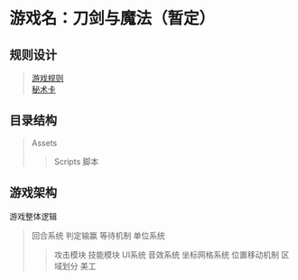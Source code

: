 # 游戏名：刀剑与魔法（暂定）
## 规则设计
>[游戏规则](https://github.com/BATTLEHAWK00/MyFirstGame/blob/master/GameRules.md)<br>
>[秘术卡](https://github.com/BATTLEHAWK00/MyFirstGame/blob/master/Cards.md)
## 目录结构
>Assets
>>Scripts 脚本
## 游戏架构
游戏整体逻辑
>回合系统
>判定输赢
>等待机制
>单位系统
>>攻击模块
>>技能模块
UI系统
音效系统
坐标网格系统
>位置移动机制
>区域划分
美工